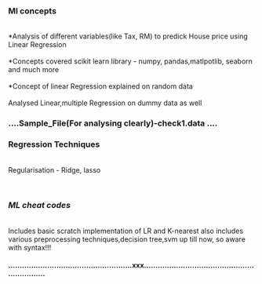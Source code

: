 <h3><b>Ml concepts</b></h3>
<br> *Analysis of different variables(like Tax, RM) to predick House price using Linear Regression</br>
<br> *Concepts covered scikit learn library - numpy, pandas,matlpotlib, seaborn and much more</br>
<br> *Concept of linear Regression explained on random data</br>
<br>Analysed Linear,multiple Regression on dummy data as well</br>
<h3>....Sample_File(For analysing clearly)-check1.data  ....</h3>

<h3><b>Regression Techniques</b></h3>
<br>Regularisation - Ridge, lasso</br>

<br><h3>***ML cheat codes***</h3></br>
Includes basic scratch implementation of LR and K-nearest also includes various preprocessing techniques,decision tree,svm up till now, so aware with syntax!!!


<h4><t>......................................................xxx................................................................</t></h4>


